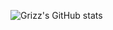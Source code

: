 ![Grizz's GitHub stats](https://github-readme-stats.vercel.app/api?username=grizzlovehacking&hide=contribs,prs)
